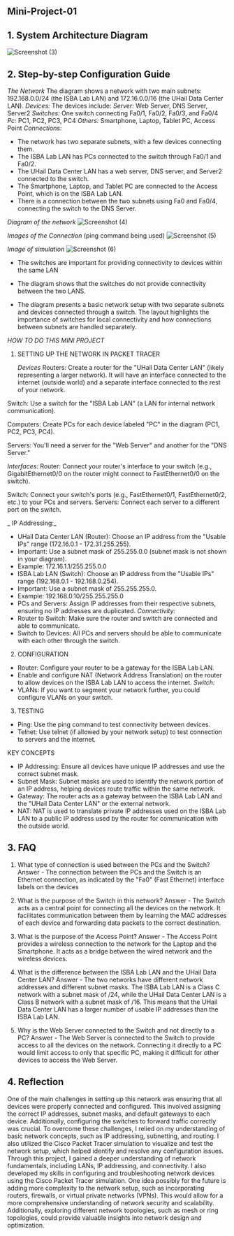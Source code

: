 ## Mini-Project-01

## 1. System Architecture Diagram
![Screenshot (3)](https://github.com/user-attachments/assets/b5aaf161-6da2-4c54-85de-cb59073391d5)

## 2. Step-by-step Configuration Guide
_The Network_
The diagram shows a network with two main subnets: 192.168.0.0/24 (the ISBA Lab
LAN) and 172.16.0.0/16 (the UHail Data Center LAN).
_Devices:_
The devices include:
_Server:_
Web Server, DNS Server, Server2
_Switches:_
One switch connecting Fa0/1, Fa0/2, Fa0/3, and Fa0/4
_Pc:_
PC1, PC2, PC3, PC4
_Others:_
Smartphone, Laptop, Tablet PC, Access Point
_Connections:_
- The network has two separate subnets, with a few devices connecting them.
- The ISBA Lab LAN has PCs connected to the switch through Fa0/1 and Fa0/2.
- The UHail Data Center LAN has a web server, DNS server, and Server2 connected
to the switch.
- The Smartphone, Laptop, and Tablet PC are connected to the Access Point, which
is on the ISBA Lab LAN.
- There is a connection between the two subnets using Fa0 and Fa0/4, connecting the
switch to the DNS Server.

_Diagram of the network_
![Screenshot (4)](https://github.com/user-attachments/assets/1cc2956b-2775-43d7-ae7c-dad37236d960) 


_Images of the Connection_ (ping command being used)
![Screenshot (5)](https://github.com/user-attachments/assets/6555062f-4a2d-4c39-bf8f-ec87f2eb251f) 

_Image of simulation_
![Screenshot (6)](https://github.com/user-attachments/assets/8bc28b82-597f-4061-8602-092479fae76d) 

- The switches are important for providing connectivity to devices within the same LAN
- The diagram shows that the switches do not provide connectivity between the two LANS.

- The diagram presents a basic network setup with two separate subnets and devices
connected through a switch. The layout highlights the importance of switches for
local connectivity and how connections between subnets are handled separately.

_HOW TO DO THIS MINI PROJECT_

1) SETTING UP THE NETWORK IN PACKET TRACER

   _Devices_
   Routers: Create a router for the "UHail Data Center LAN" (likely representing a larger network). It will have an interface connected to the internet (outside world) and a separate interface connected to the rest of your network.

  Switch: Use a switch for the "ISBA Lab LAN" (a LAN for internal network communication).

  Computers: Create PCs for each device labeled "PC" in the diagram (PC1, PC2, PC3, PC4).

  Servers: You'll need a server for the "Web Server" and another for the "DNS Server."

   _Interfaces:_
  Router: Connect your router's interface to your switch (e.g., GigabitEthernet0/0 on the router
might connect to FastEthernet0/0 on the switch).

  Switch: Connect your switch's ports (e.g., FastEthernet0/1, FastEthernet0/2, etc.) to your PCs and servers.
  Servers: Connect each server to a different port on the switch.

 _ IP Addressing:_
- UHail Data Center LAN (Router): Choose an IP address from the "Usable IPs" range (172.16.0.1 - 172.31.255.255).
- Important: Use a subnet mask of 255.255.0.0 (subnet mask is not shown in your diagram).
- Example: 172.16.1.1/255.255.0.0
- ISBA Lab LAN (Switch): Choose an IP address from the "Usable IPs" range (192.168.0.1 - 192.168.0.254).
- Important: Use a subnet mask of 255.255.255.0.
- Example: 192.168.0.10/255.255.255.0
- PCs and Servers: Assign IP addresses from their respective subnets, ensuring no IP
addresses are duplicated.
  _Connectivity:_
- Router to Switch: Make sure the router and switch are connected and able to communicate.
- Switch to Devices: All PCs and servers should be able to communicate with each other
through the switch.

2) CONFIGURATION
- Router: Configure your router to be a gateway for the ISBA Lab LAN.
- Enable and configure NAT (Network Address Translation) on the router to allow devices on the ISBA Lab LAN to access the internet.
  _Switch:_
- VLANs: If you want to segment your network further, you could configure VLANs on your
  switch.

3) TESTING
  - Ping: Use the ping command to test connectivity between devices.
  - Telnet: Use telnet (if allowed by your network setup) to test connection to 
    servers and the internet.

KEY CONCEPTS 
- IP Addressing: Ensure all devices have unique IP addresses and use the correct subnet mask.
- Subnet Mask: Subnet masks are used to identify the network portion of an IP address,
helping devices route traffic within the same network.
- Gateway: The router acts as a gateway between the ISBA Lab LAN and the "UHail Data
Center LAN" or the external network.
- NAT: NAT is used to translate private IP addresses used on the ISBA Lab LAN to a public IP address used by the router for communication with the outside world.

## 3. FAQ

1. What type of connection is used between the PCs and the Switch?
Answer - The connection between the PCs and the Switch is an Ethernet connection, as indicated by the "Fa0" (Fast Ethernet) interface labels on the devices

2. What is the purpose of the Switch in this network?
Answer - The Switch acts as a central point for connecting all the devices on the network. It facilitates communication between them by learning the MAC addresses of each device and forwarding data packets to the correct destination.

3. What is the purpose of the Access Point? 
Answer - The Access Point provides a wireless connection to the network for the Laptop and the Smartphone. It acts as a bridge between the wired network and the wireless devices.

4. What is the difference between the ISBA Lab LAN and the UHail Data Center LAN? 
Answer - The two networks have different network addresses and different subnet masks. The ISBA Lab LAN is a Class C network with a subnet mask of /24, while the UHail Data Center  LAN is a Class B network with a subnet mask of /16. This means that the UHail Data Center  LAN has a larger number of usable IP addresses than the ISBA Lab LAN. 

5. Why is the Web Server connected to the Switch and not directly to a PC? 
Answer - The Web Server is connected to the Switch to provide access to all the devices on the network. Connecting it directly to a PC would limit access to only that specific PC,  making it difficult for other devices to access the Web Server.





## 4. Reflection 

One of the main challenges in setting up this network was ensuring that all devices  were properly connected and configured. This involved assigning the correct IP  addresses, subnet masks, and default gateways to each device. Additionally,  configuring the switches to forward traffic correctly was crucial. 
To overcome these challenges, I relied on my understanding of basic network  concepts, such as IP addressing, subnetting, and routing. I also utilized the Cisco 
Packet Tracer simulation to visualize and test the network setup, which helped  identify and resolve any configuration issues. 
Through this project, I gained a deeper understanding of network fundamentals,  including LANs, IP addressing, and connectivity. I also developed my skills in  configuring and troubleshooting network devices using the Cisco Packet Tracer  simulation. 
One idea possibly for the future is adding more complexity to the network setup, such as  incorporating routers, firewalls, or virtual private networks (VPNs). This would allow  for a more comprehensive understanding of network security and scalability. 
Additionally, exploring different network topologies, such as mesh or ring topologies,  could provide valuable insights into network design and optimization.


